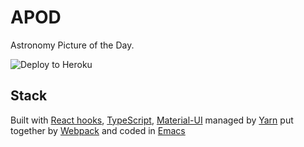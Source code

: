 # APOD

Astronomy Picture of the Day.

![Deploy to Heroku](https://github.com/admanaut/orbiter/workflows/Deploy%20Orbiter%20Web%20APOD%20to%20Heroku/badge.svg?branch=master)

## Stack
Built with [React hooks](https://reactjs.org/docs/hooks-overview.html), [TypeScript](https://www.typescriptlang.org), [Material-UI](https://material-ui.com)
managed by [Yarn](https://classic.yarnpkg.com/en/)
put together by [Webpack](https://webpack.js.org)
and coded in [Emacs](https://www.gnu.org/software/emacs/)
